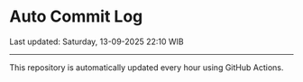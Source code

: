 # Auto Commit Log

Last updated: Saturday, 13-09-2025 22:10 WIB

---

This repository is automatically updated every hour using GitHub Actions.
